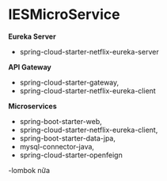 # IESMicroService

**Eureka Server**

-   spring-cloud-starter-netflix-eureka-server

**API Gateway**

-   spring-cloud-starter-gateway,
-   spring-cloud-starter-netflix-eureka-client

**Microservices**

-   spring-boot-starter-web,
-   spring-cloud-starter-netflix-eureka-client,
-   spring-boot-starter-data-jpa,
-   mysql-connector-java,
-   spring-cloud-starter-openfeign

-lombok nữa
